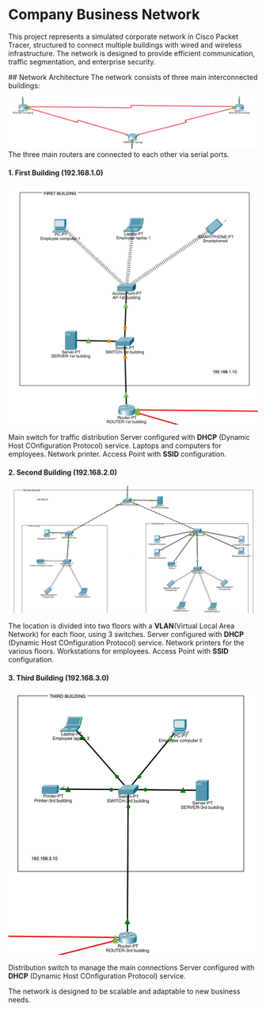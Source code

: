 # Company Business Network

This project represents a simulated corporate network in Cisco Packet Tracer, structured to connect multiple buildings with wired and wireless infrastructure. The network is designed to provide efficient communication, traffic segmentation, and enterprise security.

## Network Architecture
The network consists of three main interconnected buildings:

![router](./img/router.jpeg)
The three main routers are connected to each other via serial ports.

####  1. First Building (192.168.1.0)

![first-building](./img/first-building.jpeg)

Main switch for traffic distribution
Server configured with **DHCP** (Dynamic Host COnfiguration Protocol) service.
Laptops and computers for employees.
Network printer.
Access Point with **SSID** configuration.

#### 2. Second Building (192.168.2.0)

![second-building](./img/second-building.jpeg)

The location is divided into two floors with a **VLAN**(Virtual Local Area Network) for each floor, using 3 switches.
Server configured with **DHCP** (Dynamic Host COnfiguration Protocol) service.
Network printers for the various floors.
Workstations for employees.
Access Point with **SSID** configuration.

#### 3. Third Building (192.168.3.0)

![third-building](./img/third-building.jpeg)

Distribution switch to manage the main connections
Server configured with **DHCP** (Dynamic Host COnfiguration Protocol) service.


The network is designed to be scalable and adaptable to new business needs.